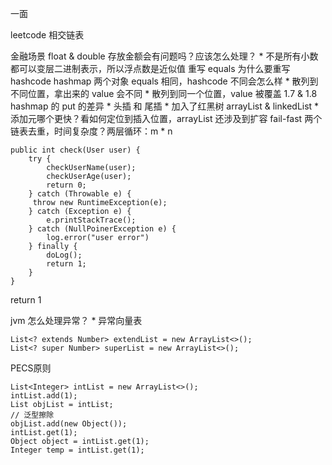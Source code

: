 一面

leetcode 相交链表

金融场景 float & double 存放金额会有问题吗？应该怎么处理？
	* 不是所有小数都可以变层二进制表示，所以浮点数是近似值
重写 equals 为什么要重写 hashcode
hashmap 两个对象 equals 相同，hashcode 不同会怎么样
	* 散列到不同位置，拿出来的 value 会不同
	* 散列到同一个位置，value 被覆盖
1.7 & 1.8 hashmap 的 put 的差异
	* 头插 和 尾插
	* 加入了红黑树
arrayList & linkedList
	* 添加元哪个更快？看如何定位到插入位置，arrayList 还涉及到扩容
fail-fast
两个链表去重，时间复杂度？两层循环：m * n

```
public int check(User user) {
    try {
        checkUserName(user);
        checkUserAge(user);
        return 0;
    } catch (Throwable e) {
     throw new RuntimeException(e);
    } catch (Exception e) {
        e.printStackTrace();
    } catch (NullPoinerException e) {
        log.error("user error")
    } finally {
        doLog();
        return 1;
    }
}
```

return 1

jvm 怎么处理异常？
	* 异常向量表

```
List<? extends Number> extendList = new ArrayList<>();
List<? super Number> superList = new ArrayList<>();
```

PECS原则

```
List<Integer> intList = new ArrayList<>();
intList.add(1);
List objList = intList;
// 泛型擦除
objList.add(new Object());
intList.get(1);
Object object = intList.get(1);
Integer temp = intList.get(1);
```